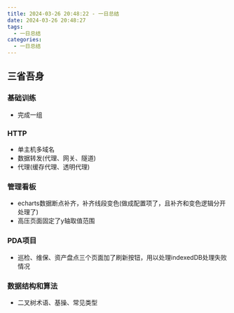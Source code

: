 ```yaml
---
title: 2024-03-26 20:48:22 - 一日总结
date: 2024-03-26 20:48:27
tags:
  - 一日总结
categories:
  - 一日总结
---
```


## 三省吾身

### 基础训练

- 完成一组

### HTTP

- 单主机多域名
- 数据转发(代理、网关、隧道)
- 代理(缓存代理、透明代理)

### 管理看板

- echarts数据断点补齐，补齐线段变色(做成配置项了，且补齐和变色逻辑分开处理了)
- 高压页面固定了y轴取值范围

### PDA项目

- 巡检、维保、资产盘点三个页面加了刷新按钮，用以处理indexedDB处理失败情况

### 数据结构和算法

- 二叉树术语、基操、常见类型
